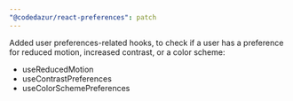 ```yaml
---
"@codedazur/react-preferences": patch
---
```


Added user preferences-related hooks, to check if a user has a preference for reduced motion, increased contrast, or a color scheme:

- useReducedMotion
- useContrastPreferences
- useColorSchemePreferences
